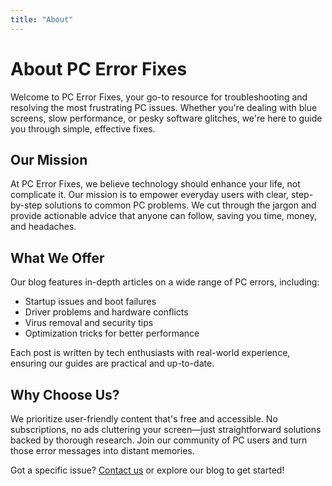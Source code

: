 ```yaml
---
title: "About"
---
```


# About PC Error Fixes

Welcome to PC Error Fixes, your go-to resource for troubleshooting and resolving the most frustrating PC issues. Whether you're dealing with blue screens, slow performance, or pesky software glitches, we're here to guide you through simple, effective fixes.

## Our Mission

At PC Error Fixes, we believe technology should enhance your life, not complicate it. Our mission is to empower everyday users with clear, step-by-step solutions to common PC problems. We cut through the jargon and provide actionable advice that anyone can follow, saving you time, money, and headaches.

## What We Offer

Our blog features in-depth articles on a wide range of PC errors, including:
- Startup issues and boot failures
- Driver problems and hardware conflicts
- Virus removal and security tips
- Optimization tricks for better performance

Each post is written by tech enthusiasts with real-world experience, ensuring our guides are practical and up-to-date.

## Why Choose Us?

We prioritize user-friendly content that's free and accessible. No subscriptions, no ads cluttering your screen—just straightforward solutions backed by thorough research. Join our community of PC users and turn those error messages into distant memories.

Got a specific issue? [Contact us](mailto:contact@pcerrorfixes.com) or explore our blog to get started!